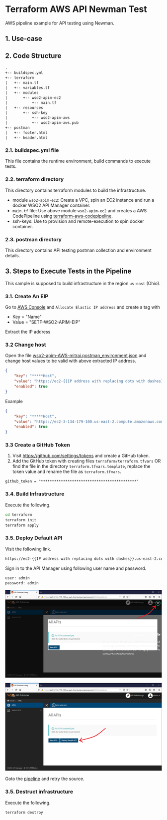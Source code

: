 # Terraform AWS API Newman Test

AWS pipeline example for API testing using Newman.

## 1. Use-case




## 2. Code Structure

```
.
+-- buildspec.yml
+-- terraform
|   +-- main.tf
|   +-- variables.tf
|   +-- modules
|       +-- wso2-apim-ec2
|           +-- main.tf
|   +-- resources
|       +-- ssh-key
|           +-- wso2-apim-aws
|           +-- wso2-apim-aws.pub
+-- postman
|   +-- footer.html
|   +-- header.html
```

### 2.1. buildspec.yml file

This file contains the runtime environment, build commands to execute tests.

### 2.2. terraform directory

This directory contains terraform modules to build the infrastructure.
- module `wso2-apim-ec2`: Create a VPC, spin an EC2 instance and run a docker WSO2 API Manager container.
- `main.tf` file: Use above module `wso2-apim-ec2` and creates a AWS CodePipeline using [terraform-aws-codepipeline](https://github.com/MitraInnovationRepo/terraform-aws-codepipeline).
- ssh-keys: Use to provision and remote-execution to spin docker container.

### 2.3. postman directory

This directory contains API testing postman collection and environment details.

## 3. Steps to Execute Tests in the Pipeline

This sample is supposed to build infrastructure in the region `us-east` (Ohio).

### 3.1. Create An EIP

Go to [AWS Console](https://us-east-2.console.aws.amazon.com/ec2/home?region=us-east-2#Addresses:) and `Allocate Elastic IP address` and create a tag with
- Key = "Name"
- Value = "SETF-WSO2-APIM-EIP"

Extract the IP address

### 3.2 Change host

Open the file [wso2-apim-AWS-mitrai.postman_environment.json](postman/wso2-apim-AWS-mitrai.postman_environment.json) and change host values to be valid with above extracted IP address.

```json
{
    "key": "*****Host",
    "value": "https://ec2-{{IP address with replacing dots with dashes}}.us-east-2.compute.amazonaws.com:8243",
    "enabled": true
}
```

Example

```json
{
    "key": "*****Host",
    "value": "https://ec2-3-134-179-100.us-east-2.compute.amazonaws.com:8243",
    "enabled": true
}
```


### 3.3 Create a GitHub Token

1. Visit https://github.com/settings/tokens and create a GitHub token.
1. Add the GitHub token with creating files `terraform/terraform.tfvars` OR find the file in the directory `terraform.tfvars.template`, replace the token value and rename the file as `terraform.tfvars`.

```hcl-terraform
github_token = "*******************************************"
```

### 3.4. Build Infrastructure

Execute the following.

```bash
cd terraform
terraform init
terraform apply
```

### 3.5. Deploy Default API

Visit the following link.

```bash
https://ec2-{{IP address with replacing dots with dashes}}.us-east-2.compute.amazonaws.com:9443/publisher
```

Sign in to the API Manager using following user name and password.

```bash
user: admin
password: admin

```

![APIM publisher](resources/deploy_default_api_1.png)

![APIM publisher](resources/deploy_default_api_2.png)

Goto the [pipeline](https://us-east-2.console.aws.amazon.com/codesuite/codepipeline/pipelines?region=us-east-2) and retry the source.

### 3.5. Destruct infrastructure

Execute the following.

```bash
terraform destroy
```